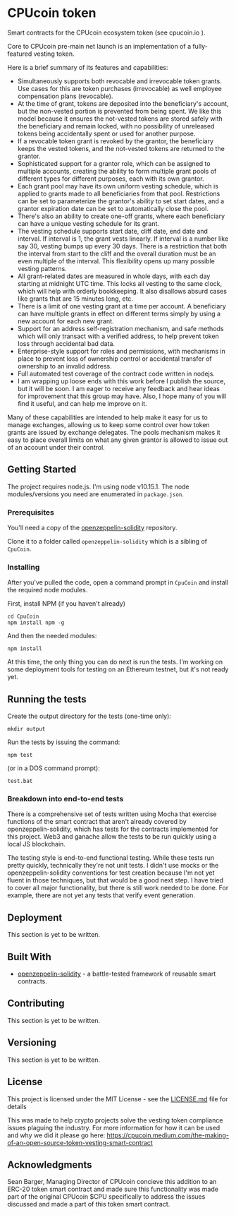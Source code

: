 # CPUcoin token

Smart contracts for the CPUcoin ecosystem token (see cpucoin.io ). 

Core to CPUcoin pre-main net launch is an implementation of a fully-featured vesting token.
 
Here is a brief summary of its features and capabilities:

- Simultaneously supports both revocable and irrevocable token grants. Use cases for this are token purchases (irrevocable) as well employee compensation plans (revocable).
- At the time of grant, tokens are deposited into the beneficiary's account, but the non-vested portion is prevented from being spent. We like this model because it ensures the not-vested tokens are stored safely with the beneficiary and remain locked, with no possibility of unreleased tokens being accidentally spent or used for another purpose.
- If a revocable token grant is revoked by the grantor, the beneficiary keeps the vested tokens, and the not-vested tokens are returned to the grantor.
- Sophisticated support for a grantor role, which can be assigned to multiple accounts, creating the ability to form multiple grant pools of different types for different purposes, each with its own grantor.
- Each grant pool may have its own uniform vesting schedule, which is applied to grants made to all beneficiaries from that pool. Restrictions can be set to parameterize the grantor's ability to set start dates, and a grantor expiration date can be set to automatically close the pool.
- There's also an ability to create one-off grants, where each beneficiary can have a unique vesting schedule for its grant.
- The vesting schedule supports start date, cliff date, end date and interval. If interval is 1, the grant vests linearly. If interval is a number like say 30, vesting bumps up every 30 days. There is a restriction that both the interval from start to the cliff and the overall duration must be an even multiple of the interval. This flexibility opens up many possible vesting patterns.
- All grant-related dates are measured in whole days, with each day starting at midnight UTC time. This locks all vesting to the same clock, which will help with orderly bookkeeping. It also disallows absurd cases like grants that are 15 minutes long, etc.
- There is a limit of one vesting grant at a time per account. A beneficiary can have multiple grants in effect on different terms simply by using a new account for each new grant.
- Support for an address self-registration mechanism, and safe methods which will only transact with a verified address, to help prevent token loss through accidental bad data.
- Enterprise-style support for roles and permissions, with mechanisms in place to prevent loss of ownership control or accidental transfer of ownership to an invalid address.
- Full automated test coverage of the contract code written in nodejs.
- I am wrapping up loose ends with this work before I publish the source, but it will be soon. I am eager to receive any feedback and hear ideas for improvement that this group may have. Also, I hope many of you will find it useful, and can help me improve on it.

Many of these capabilities are intended to help make it easy for us to manage exchanges, allowing us to keep some control over how token grants are issued by exchange delegates. The pools mechanism makes it easy to place overall limits on what any given grantor is allowed to issue out of an account under their control.

## Getting Started

The project requires node.js. I'm using node v10.15.1. The node modules/versions you need are enumerated in `package.json`.

### Prerequisites

You'll need a copy of the [openzeppelin-solidity](https://github.com/OpenZeppelin/openzeppelin-solidity.git) repository.

Clone it to a folder called `openzeppelin-solidity` which is a sibling of `CpuCoin`.

### Installing

After you've pulled the code, open a command prompt in `CpuCoin` and install the required node modules.

First, install NPM (if you haven't already)

```
cd CpuCoin
npm install npm -g
```

And then the needed modules:

```
npm install
```

At this time, the only thing you can do next is run the tests. I'm working on some deployment tools for testing on an Ethereum testnet, but it's not ready yet.

## Running the tests

Create the output directory for the tests (one-time only):

```
mkdir output
```

Run the tests by issuing the command:

```
npm test
```

(or in a DOS command prompt):

```
test.bat
```

### Breakdown into end-to-end tests

There is a comprehensive set of tests written using Mocha that exercise functions of the smart contract that aren't already covered by openzeppelin-solidity, which has tests for the contracts implemented for this project. Web3 and ganache allow the tests to be run quickly using a local JS blockchain.

The testing style is end-to-end functional testing. While these tests run pretty quickly, technically they're not unit tests. I didn't use mocks or the openzeppelin-solidity conventions for test creation because I'm not yet fluent in those techniques, but that would be a good next step. I have tried to cover all major functionality, but there is still work needed to be done. For example, there are not yet any tests that verify event generation. 

## Deployment

This section is yet to be written.

## Built With

* [openzeppelin-solidity](https://github.com/OpenZeppelin/openzeppelin-solidity.git) - a battle-tested framework of reusable smart contracts.

## Contributing

This section is yet to be written. 

## Versioning

This section is yet to be written. 

## License

This project is licensed under the MIT License - see the [LICENSE.md](LICENSE.md) file for details

This was made to help crypto projects solve the vesting token compliance issues plaguing the industry. For more information for how it can be used
and why we did it please go here: https://cpucoin.medium.com/the-making-of-an-open-source-token-vesting-smart-contract

## Acknowledgments

Sean Barger, Managing Director of CPUcoin concieve this addition to an ERC-20 token smart contract and made sure this functionality was made part of the original CPUcoin $CPU specifically to address the issues discussed and made a part of this token smart contract.